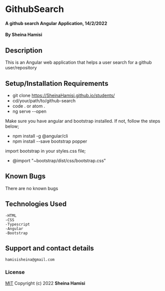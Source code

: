 # GithubSearch
#### A github search Angular Application, 14/2/2022
#### By **Sheina Hamisi**
## Description
This is an Angular web application that helps a user search for a github user/repository
## Setup/Installation Requirements
* git clone https://SheinaHamisi.github.io/students/
* cd/your/path/to/github-search
* code . or atom .
* ng serve --open

Make sure you have angular and bootstrap installed. If not, follow the steps below;
* npm install -g @angular/cli
* npm install --save bootstrap popper

import bootstrap in your styles.css file;
* @import "~bootstrap/dist/css/bootstrap.css"
## Known Bugs
There are no known bugs
## Technologies Used
    -HTML
    -CSS
    -Typescript
    -Angular
    -Bootstrap
## Support and contact details
    hamisisheina@gmail.com
### License
[MIT](license.txt)
Copyright (c) 2022 **Sheina Hamisi**